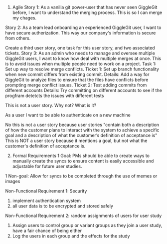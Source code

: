 1. Agile
Story 1: 
As a vanilla git power-user that has never seen GiggleGit before, I want to understand the merging process. This is so I can merge my chages.

Story 2:
As a team lead onboarding an experienced GiggleGit user, I want to have secure autherization. This way our company's information is secure from others.

Create a third user story, one task for this user story, and two associated tickets.
Story 3: 
As an admin who needs to manage and oversee multiple GiggleGit users, I want to know how deal with multiple merges at once. This is to avoid issues when multiple people need to work on a project.
Task 1: Set up way to resolve merge conflicts.
Ticket 1: Set up branch functionality when new commit differs from existing commit.
    Details: Add a way for GiggleGit to analyze files to ensure that the files have conflicts before prompting merge conflict issues.
Ticket 2: Test adding commits from different accounts
    Details: Try committing on different accounts to see if the progfram detetcts the issues with different tests

This is not a user story. Why not? What is it?

As a user I want to be able to authenticate on a new machine 

No this is not a user story because user stories "contain both a description of how the customer plans to interact with the system to achieve a specific goal and a description of what the customer’s definition of acceptance is" This is NOT a user story because it mentions a goal, but not what the customer's definition of acceptance is. 

2. Formal Requirements
1 Goal: PMs should be able to create ways to manually create the syncs to ensure content is easily accessible and adjustable for future user studies.

1 Non-goal: Allow for syncs to be completed through the use of memes or images

Non-Functional Requirement 1: Security
1. implement authentication system
2. all user data is to be encrypted and stored safely 

Non-Functional Requirement 2: random assignments of users for user study 
1. Assign users to control group or variant groups as they join a user study, have a fair chance of being either
2. Log the users in each group and the effects for the study
